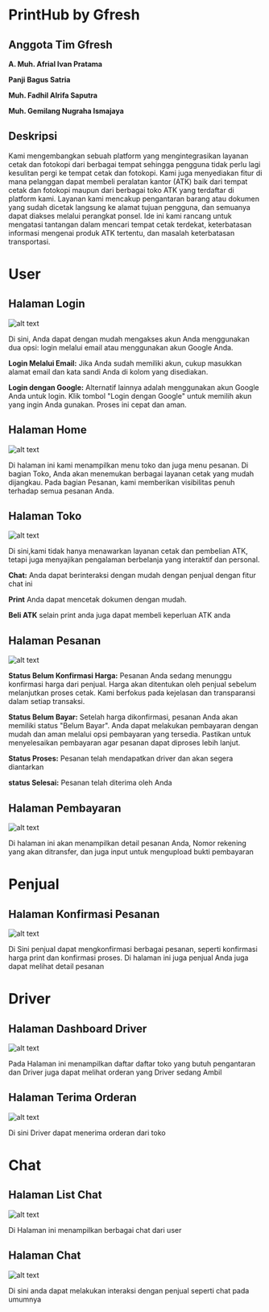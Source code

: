 # PrintHub by Gfresh

## Anggota Tim Gfresh

**A. Muh. Afrial Ivan Pratama**

**Panji Bagus Satria**

**Muh. Fadhil Alrifa Saputra**

**Muh. Gemilang Nugraha Ismajaya**

## Deskripsi

Kami mengembangkan sebuah platform yang mengintegrasikan layanan cetak dan fotokopi dari berbagai tempat sehingga pengguna tidak perlu lagi kesulitan pergi ke tempat cetak dan fotokopi. Kami juga menyediakan fitur di mana pelanggan dapat membeli peralatan kantor (ATK) baik dari tempat cetak dan fotokopi maupun dari berbagai toko ATK yang terdaftar di platform kami. Layanan kami mencakup pengantaran barang atau dokumen yang sudah dicetak langsung ke alamat tujuan pengguna, dan semuanya dapat diakses melalui perangkat ponsel. Ide ini kami rancang untuk mengatasi tantangan dalam mencari tempat cetak terdekat, keterbatasan informasi mengenai produk ATK tertentu, dan masalah keterbatasan transportasi.

# User

## Halaman Login
![alt text](https://github.com/afrialivan/printhub/blob/main/public/register-login.png?raw=true)

Di sini, Anda dapat dengan mudah mengakses akun Anda menggunakan dua opsi: login melalui email atau menggunakan akun Google Anda.

**Login Melalui Email:**
Jika Anda sudah memiliki akun, cukup masukkan alamat email dan kata sandi Anda di kolom yang disediakan.

**Login dengan Google:**
Alternatif lainnya adalah menggunakan akun Google Anda untuk login. Klik tombol "Login dengan Google" untuk memilih akun yang ingin Anda gunakan. Proses ini cepat dan aman.

## Halaman Home
![alt text](https://github.com/afrialivan/printhub/blob/main/public/halaman-home.png?raw=true)

Di halaman ini kami menampilkan menu toko dan juga menu pesanan. Di bagian Toko, Anda akan menemukan berbagai layanan cetak yang mudah dijangkau. Pada bagian Pesanan, kami memberikan visibilitas penuh terhadap semua pesanan Anda.

## Halaman Toko
![alt text](https://github.com/afrialivan/printhub/blob/main/public/halaman-toko.png?raw=true)

Di sini,kami tidak hanya menawarkan layanan cetak dan pembelian ATK, tetapi juga menyajikan pengalaman berbelanja yang interaktif dan personal.

**Chat:**
Anda dapat berinteraksi dengan mudah dengan penjual dengan fitur chat ini

**Print**
Anda dapat mencetak dokumen dengan mudah.

**Beli ATK**
selain print anda juga dapat membeli keperluan ATK anda

## Halaman Pesanan
![alt text](https://github.com/afrialivan/printhub/blob/main/public/halaman%20pesanan.png?raw=true)

**Status Belum Konfirmasi Harga:**
Pesanan Anda sedang menunggu konfirmasi harga dari penjual. Harga akan ditentukan oleh penjual sebelum melanjutkan proses cetak. Kami berfokus pada kejelasan dan transparansi dalam setiap transaksi.

**Status Belum Bayar:**
Setelah harga dikonfirmasi, pesanan Anda akan memiliki status "Belum Bayar". Anda dapat melakukan pembayaran dengan mudah dan aman melalui opsi pembayaran yang tersedia. Pastikan untuk menyelesaikan pembayaran agar pesanan dapat diproses lebih lanjut.

**Status Proses:**
Pesanan telah mendapatkan driver dan akan segera diantarkan

**status Selesai:**
Pesanan telah diterima oleh Anda

## Halaman Pembayaran
![alt text](https://github.com/afrialivan/printhub/blob/main/public/halaman-pembayaran.png?raw=true)

Di halaman ini akan menampilkan detail pesanan Anda, Nomor rekening yang akan ditransfer, dan juga input untuk mengupload bukti pembayaran

# Penjual

## Halaman Konfirmasi Pesanan
![alt text](https://github.com/afrialivan/printhub/blob/main/public/halaman%20pesanan.png?raw=true)

Di Sini penjual dapat mengkonfirmasi berbagai pesanan, seperti konfirmasi harga print dan konfirmasi proses. Di halaman ini juga penjual Anda juga dapat melihat detail pesanan

# Driver

## Halaman Dashboard Driver
![alt text](https://github.com/afrialivan/printhub/blob/main/public/halaman-dashboard-driver.png?raw=true)

Pada Halaman ini menampilkan daftar daftar toko yang butuh pengantaran dan Driver juga dapat melihat orderan yang Driver sedang Ambil

## Halaman Terima Orderan
![alt text](https://github.com/afrialivan/printhub/blob/main/public/halaman-lihat-orderan.png?raw=true)

Di sini Driver dapat menerima orderan dari toko

# Chat

## Halaman List Chat
![alt text](https://github.com/afrialivan/printhub/blob/main/public/halaman-list-chat.png?raw=true)

Di Halaman ini menampilkan berbagai chat dari user

## Halaman Chat
![alt text](https://github.com/afrialivan/printhub/blob/main/public/halaman-detail-chat.png?raw=true)

Di sini anda dapat melakukan interaksi dengan penjual seperti chat pada umumnya

